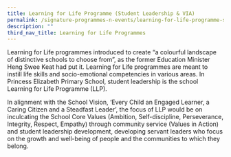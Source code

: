 ```yaml
---
title: Learning for Life Programme (Student Leadership & VIA)
permalink: /signature-programmes-n-events/learning-for-life-programme-student-leadership-n-via
description: ""
third_nav_title: Learning for Life Programmes
---
```


Learning for Life programmes introduced to create “a colourful landscape of distinctive schools to choose from”, as the former Education Minister Heng Swee Keat had put it. Learning for Life programmes are meant to instill life skills and socio-emotional competencies in various areas. In Princess Elizabeth Primary School, student leadership is the school Learning for Life Programme (LLP).

In alignment with the School Vision, ‘Every Child an Engaged Learner, a Caring Citizen and a Steadfast Leader’, the focus of LLP would be on inculcating the School Core Values (Ambition, Self-discipline, Perseverance, Integrity, Respect, Empathy) through community service (Values in Action) and student leadership development, developing servant leaders who focus on the growth and well-being of people and the communities to which they belong.